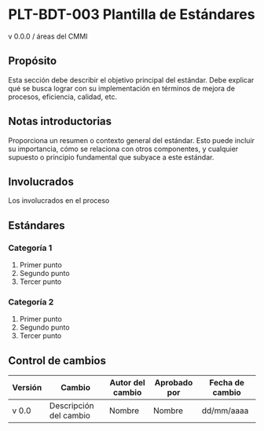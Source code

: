 # PLT-BDT-003 Plantilla de Estándares

v 0.0.0 / áreas del CMMI

## Propósito

Esta sección debe describir el objetivo principal del estándar. Debe explicar qué se busca lograr con su implementación en términos de mejora de procesos, eficiencia, calidad, etc.

## Notas introductorias

Proporciona un resumen o contexto general del estándar. Esto puede incluir su importancia, cómo se relaciona con otros componentes, y cualquier supuesto o principio fundamental que subyace a este estándar.

## Involucrados

Los involucrados en el proceso

## Estándares

### Categoría 1

1. Primer punto
2. Segundo punto
3. Tercer punto

### Categoría 2

1. Primer punto
2. Segundo punto
3. Tercer punto

## Control de cambios

| Versión | Cambio                 | Autor del cambio | Aprobado por | Fecha de cambio |
| ------- | ---------------------- | ---------------- | ------------ | --------------- |
| v 0.0 | Descripción del cambio | Nombre           | Nombre       | dd/mm/aaaa      |

